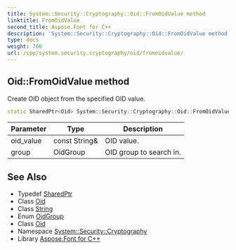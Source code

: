 ```yaml
---
title: System::Security::Cryptography::Oid::FromOidValue method
linktitle: FromOidValue
second_title: Aspose.Font for C++
description: 'System::Security::Cryptography::Oid::FromOidValue method. Create OID object from the specified OID value in C++.'
type: docs
weight: 700
url: /cpp/system.security.cryptography/oid/fromoidvalue/
---
```

## Oid::FromOidValue method


Create OID object from the specified OID value.

```cpp
static SharedPtr<Oid> System::Security::Cryptography::Oid::FromOidValue(const String &oid_value, OidGroup group)
```


| Parameter | Type | Description |
| --- | --- | --- |
| oid_value | const String\& | OID value. |
| group | OidGroup | OID group to search in. |

## See Also

* Typedef [SharedPtr](../../../system/sharedptr/)
* Class [Oid](../)
* Class [String](../../../system/string/)
* Enum [OidGroup](../../oidgroup/)
* Class [Oid](../)
* Namespace [System::Security::Cryptography](../../)
* Library [Aspose.Font for C++](../../../)

